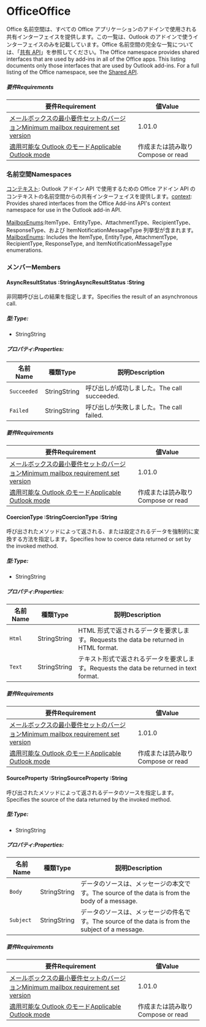  

# <a name="office"></a><span data-ttu-id="3aa5f-101">Office</span><span class="sxs-lookup"><span data-stu-id="3aa5f-101">Office</span></span>

<span data-ttu-id="3aa5f-p101">Office 名前空間は、すべての Office アプリケーションのアドインで使用される共有インターフェイスを提供します。この一覧は、Outlook のアドインで使うインターフェイスのみを記載しています。Office 名前空間の完全な一覧については、「[共有 API](/javascript/api/office)」を参照してください。</span><span class="sxs-lookup"><span data-stu-id="3aa5f-p101">The Office namespace provides shared interfaces that are used by add-ins in all of the Office apps. This listing documents only those interfaces that are used by Outlook add-ins. For a full listing of the Office namespace, see the [Shared API](/javascript/api/office).</span></span>

##### <a name="requirements"></a><span data-ttu-id="3aa5f-104">要件</span><span class="sxs-lookup"><span data-stu-id="3aa5f-104">Requirements</span></span>

|<span data-ttu-id="3aa5f-105">要件</span><span class="sxs-lookup"><span data-stu-id="3aa5f-105">Requirement</span></span>| <span data-ttu-id="3aa5f-106">値</span><span class="sxs-lookup"><span data-stu-id="3aa5f-106">Value</span></span>|
|---|---|
|[<span data-ttu-id="3aa5f-107">メールボックスの最小要件セットのバージョン</span><span class="sxs-lookup"><span data-stu-id="3aa5f-107">Minimum mailbox requirement set version</span></span>](/javascript/office/requirement-sets/outlook-api-requirement-sets)| <span data-ttu-id="3aa5f-108">1.0</span><span class="sxs-lookup"><span data-stu-id="3aa5f-108">1.0</span></span>|
|[<span data-ttu-id="3aa5f-109">適用可能な Outlook のモード</span><span class="sxs-lookup"><span data-stu-id="3aa5f-109">Applicable Outlook mode</span></span>](https://docs.microsoft.com/outlook/add-ins/#extension-points)| <span data-ttu-id="3aa5f-110">作成または読み取り</span><span class="sxs-lookup"><span data-stu-id="3aa5f-110">Compose or read</span></span>|

### <a name="namespaces"></a><span data-ttu-id="3aa5f-111">名前空間</span><span class="sxs-lookup"><span data-stu-id="3aa5f-111">Namespaces</span></span>

<span data-ttu-id="3aa5f-112">[コンテキスト](office.context.md): Outlook アドイン API で使用するための Office アドイン API のコンテキストの名前空間からの共有インターフェイスを提供します。</span><span class="sxs-lookup"><span data-stu-id="3aa5f-112">[context](office.context.md): Provides shared interfaces from the Office Add-ins API's context namespace for use in the Outlook add-in API.</span></span>

<span data-ttu-id="3aa5f-113">[MailboxEnums](/javascript/api/outlook/office.mailboxenums.attachmenttype):ItemType、EntityType、AttachmentType、RecipientType、ResponseType、および ItemNotificationMessageType 列挙型が含まれます。</span><span class="sxs-lookup"><span data-stu-id="3aa5f-113">[MailboxEnums](/javascript/api/outlook/office.mailboxenums.attachmenttype): Includes the ItemType, EntityType, AttachmentType, RecipientType, ResponseType, and ItemNotificationMessageType enumerations.</span></span>

### <a name="members"></a><span data-ttu-id="3aa5f-114">メンバー</span><span class="sxs-lookup"><span data-stu-id="3aa5f-114">Members</span></span>

####  <a name="asyncresultstatus-string"></a><span data-ttu-id="3aa5f-115">AsyncResultStatus :String</span><span class="sxs-lookup"><span data-stu-id="3aa5f-115">AsyncResultStatus :String</span></span>

<span data-ttu-id="3aa5f-116">非同期呼び出しの結果を指定します。</span><span class="sxs-lookup"><span data-stu-id="3aa5f-116">Specifies the result of an asynchronous call.</span></span>

##### <a name="type"></a><span data-ttu-id="3aa5f-117">型:</span><span class="sxs-lookup"><span data-stu-id="3aa5f-117">Type:</span></span>

*   <span data-ttu-id="3aa5f-118">String</span><span class="sxs-lookup"><span data-stu-id="3aa5f-118">String</span></span>

##### <a name="properties"></a><span data-ttu-id="3aa5f-119">プロパティ:</span><span class="sxs-lookup"><span data-stu-id="3aa5f-119">Properties:</span></span>

|<span data-ttu-id="3aa5f-120">名前</span><span class="sxs-lookup"><span data-stu-id="3aa5f-120">Name</span></span>| <span data-ttu-id="3aa5f-121">種類</span><span class="sxs-lookup"><span data-stu-id="3aa5f-121">Type</span></span>| <span data-ttu-id="3aa5f-122">説明</span><span class="sxs-lookup"><span data-stu-id="3aa5f-122">Description</span></span>|
|---|---|---|
|`Succeeded`| <span data-ttu-id="3aa5f-123">String</span><span class="sxs-lookup"><span data-stu-id="3aa5f-123">String</span></span>|<span data-ttu-id="3aa5f-124">呼び出しが成功しました。</span><span class="sxs-lookup"><span data-stu-id="3aa5f-124">The call succeeded.</span></span>|
|`Failed`| <span data-ttu-id="3aa5f-125">String</span><span class="sxs-lookup"><span data-stu-id="3aa5f-125">String</span></span>|<span data-ttu-id="3aa5f-126">呼び出しが失敗しました。</span><span class="sxs-lookup"><span data-stu-id="3aa5f-126">The call failed.</span></span>|

##### <a name="requirements"></a><span data-ttu-id="3aa5f-127">要件</span><span class="sxs-lookup"><span data-stu-id="3aa5f-127">Requirements</span></span>

|<span data-ttu-id="3aa5f-128">要件</span><span class="sxs-lookup"><span data-stu-id="3aa5f-128">Requirement</span></span>| <span data-ttu-id="3aa5f-129">値</span><span class="sxs-lookup"><span data-stu-id="3aa5f-129">Value</span></span>|
|---|---|
|[<span data-ttu-id="3aa5f-130">メールボックスの最小要件セットのバージョン</span><span class="sxs-lookup"><span data-stu-id="3aa5f-130">Minimum mailbox requirement set version</span></span>](/javascript/office/requirement-sets/outlook-api-requirement-sets)| <span data-ttu-id="3aa5f-131">1.0</span><span class="sxs-lookup"><span data-stu-id="3aa5f-131">1.0</span></span>|
|[<span data-ttu-id="3aa5f-132">適用可能な Outlook のモード</span><span class="sxs-lookup"><span data-stu-id="3aa5f-132">Applicable Outlook mode</span></span>](https://docs.microsoft.com/outlook/add-ins/#extension-points)| <span data-ttu-id="3aa5f-133">作成または読み取り</span><span class="sxs-lookup"><span data-stu-id="3aa5f-133">Compose or read</span></span>|
####  <a name="coerciontype-string"></a><span data-ttu-id="3aa5f-134">CoercionType :String</span><span class="sxs-lookup"><span data-stu-id="3aa5f-134">CoercionType :String</span></span>

<span data-ttu-id="3aa5f-135">呼び出されたメソッドによって返される、または設定されるデータを強制的に変換する方法を指定します。</span><span class="sxs-lookup"><span data-stu-id="3aa5f-135">Specifies how to coerce data returned or set by the invoked method.</span></span>

##### <a name="type"></a><span data-ttu-id="3aa5f-136">型:</span><span class="sxs-lookup"><span data-stu-id="3aa5f-136">Type:</span></span>

*   <span data-ttu-id="3aa5f-137">String</span><span class="sxs-lookup"><span data-stu-id="3aa5f-137">String</span></span>

##### <a name="properties"></a><span data-ttu-id="3aa5f-138">プロパティ:</span><span class="sxs-lookup"><span data-stu-id="3aa5f-138">Properties:</span></span>

|<span data-ttu-id="3aa5f-139">名前</span><span class="sxs-lookup"><span data-stu-id="3aa5f-139">Name</span></span>| <span data-ttu-id="3aa5f-140">種類</span><span class="sxs-lookup"><span data-stu-id="3aa5f-140">Type</span></span>| <span data-ttu-id="3aa5f-141">説明</span><span class="sxs-lookup"><span data-stu-id="3aa5f-141">Description</span></span>|
|---|---|---|
|`Html`| <span data-ttu-id="3aa5f-142">String</span><span class="sxs-lookup"><span data-stu-id="3aa5f-142">String</span></span>|<span data-ttu-id="3aa5f-143">HTML 形式で返されるデータを要求します。</span><span class="sxs-lookup"><span data-stu-id="3aa5f-143">Requests the data be returned in HTML format.</span></span>|
|`Text`| <span data-ttu-id="3aa5f-144">String</span><span class="sxs-lookup"><span data-stu-id="3aa5f-144">String</span></span>|<span data-ttu-id="3aa5f-145">テキスト形式で返されるデータを要求します。</span><span class="sxs-lookup"><span data-stu-id="3aa5f-145">Requests the data be returned in text format.</span></span>|

##### <a name="requirements"></a><span data-ttu-id="3aa5f-146">要件</span><span class="sxs-lookup"><span data-stu-id="3aa5f-146">Requirements</span></span>

|<span data-ttu-id="3aa5f-147">要件</span><span class="sxs-lookup"><span data-stu-id="3aa5f-147">Requirement</span></span>| <span data-ttu-id="3aa5f-148">値</span><span class="sxs-lookup"><span data-stu-id="3aa5f-148">Value</span></span>|
|---|---|
|[<span data-ttu-id="3aa5f-149">メールボックスの最小要件セットのバージョン</span><span class="sxs-lookup"><span data-stu-id="3aa5f-149">Minimum mailbox requirement set version</span></span>](/javascript/office/requirement-sets/outlook-api-requirement-sets)| <span data-ttu-id="3aa5f-150">1.0</span><span class="sxs-lookup"><span data-stu-id="3aa5f-150">1.0</span></span>|
|[<span data-ttu-id="3aa5f-151">適用可能な Outlook のモード</span><span class="sxs-lookup"><span data-stu-id="3aa5f-151">Applicable Outlook mode</span></span>](https://docs.microsoft.com/outlook/add-ins/#extension-points)| <span data-ttu-id="3aa5f-152">作成または読み取り</span><span class="sxs-lookup"><span data-stu-id="3aa5f-152">Compose or read</span></span>|
####  <a name="sourceproperty-string"></a><span data-ttu-id="3aa5f-153">SourceProperty :String</span><span class="sxs-lookup"><span data-stu-id="3aa5f-153">SourceProperty :String</span></span>

<span data-ttu-id="3aa5f-154">呼び出されたメソッドによって返されるデータのソースを指定します。</span><span class="sxs-lookup"><span data-stu-id="3aa5f-154">Specifies the source of the data returned by the invoked method.</span></span>

##### <a name="type"></a><span data-ttu-id="3aa5f-155">型:</span><span class="sxs-lookup"><span data-stu-id="3aa5f-155">Type:</span></span>

*   <span data-ttu-id="3aa5f-156">String</span><span class="sxs-lookup"><span data-stu-id="3aa5f-156">String</span></span>

##### <a name="properties"></a><span data-ttu-id="3aa5f-157">プロパティ:</span><span class="sxs-lookup"><span data-stu-id="3aa5f-157">Properties:</span></span>

|<span data-ttu-id="3aa5f-158">名前</span><span class="sxs-lookup"><span data-stu-id="3aa5f-158">Name</span></span>| <span data-ttu-id="3aa5f-159">種類</span><span class="sxs-lookup"><span data-stu-id="3aa5f-159">Type</span></span>| <span data-ttu-id="3aa5f-160">説明</span><span class="sxs-lookup"><span data-stu-id="3aa5f-160">Description</span></span>|
|---|---|---|
|`Body`| <span data-ttu-id="3aa5f-161">String</span><span class="sxs-lookup"><span data-stu-id="3aa5f-161">String</span></span>|<span data-ttu-id="3aa5f-162">データのソースは、メッセージの本文です。</span><span class="sxs-lookup"><span data-stu-id="3aa5f-162">The source of the data is from the body of a message.</span></span>|
|`Subject`| <span data-ttu-id="3aa5f-163">String</span><span class="sxs-lookup"><span data-stu-id="3aa5f-163">String</span></span>|<span data-ttu-id="3aa5f-164">データのソースは、メッセージの件名です。</span><span class="sxs-lookup"><span data-stu-id="3aa5f-164">The source of the data is from the subject of a message.</span></span>|

##### <a name="requirements"></a><span data-ttu-id="3aa5f-165">要件</span><span class="sxs-lookup"><span data-stu-id="3aa5f-165">Requirements</span></span>

|<span data-ttu-id="3aa5f-166">要件</span><span class="sxs-lookup"><span data-stu-id="3aa5f-166">Requirement</span></span>| <span data-ttu-id="3aa5f-167">値</span><span class="sxs-lookup"><span data-stu-id="3aa5f-167">Value</span></span>|
|---|---|
|[<span data-ttu-id="3aa5f-168">メールボックスの最小要件セットのバージョン</span><span class="sxs-lookup"><span data-stu-id="3aa5f-168">Minimum mailbox requirement set version</span></span>](/javascript/office/requirement-sets/outlook-api-requirement-sets)| <span data-ttu-id="3aa5f-169">1.0</span><span class="sxs-lookup"><span data-stu-id="3aa5f-169">1.0</span></span>|
|[<span data-ttu-id="3aa5f-170">適用可能な Outlook のモード</span><span class="sxs-lookup"><span data-stu-id="3aa5f-170">Applicable Outlook mode</span></span>](https://docs.microsoft.com/outlook/add-ins/#extension-points)| <span data-ttu-id="3aa5f-171">作成または読み取り</span><span class="sxs-lookup"><span data-stu-id="3aa5f-171">Compose or read</span></span>|